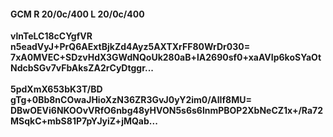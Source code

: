 #### GCM R 20/0c/400 L 20/0c/400
**vlnTeLC18cCYgfVR**<br/>**n5eadVyJ+PrQ6AExtBjkZd4Ayz5AXTXrFF80WrDr030=**<br/>**7xA0MVEC+SDzvHdX3GWdNQoUk280aB+lA2690sf0+xaAVIp6koSYaOtNdcbSGv7vFbAksZA2rCyDtggr...**<br/><br/>
**5pdXmX653bK3T/BD**<br/>**gTg+0Bb8nCOwaJHioXzN36ZR3GvJ0yY2im0/AlIf8MU=**<br/>**DBwOEVi6NKOOvVRfO6nbg48yHVON5s6s6lnmPBOP2XbNeCZ1x+/Ra72MSqkC+mbS81P7pYJyiZ+jMQab...**